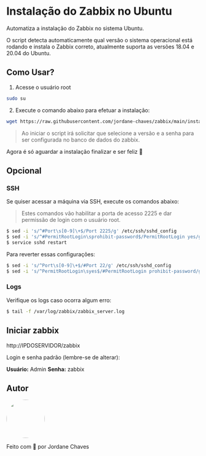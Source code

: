 # Instalação do Zabbix no Ubuntu

Automatiza a instalação do Zabbix no sistema Ubuntu.

O script detecta automaticamente qual versão o sistema operacional está rodando e instala o Zabbix correto, atualmente suporta as versões 18.04 e 20.04 do Ubuntu.



## Como Usar?

1. Acesse o usuário root

```bash
sudo su
```



2. Execute o comando abaixo para efetuar a instalação:

```bash
wget https://raw.githubusercontent.com/jordane-chaves/zabbix/main/install.sh && chmod u+x install.sh && ./install.sh && rm -rf install.sh
```

> Ao iniciar o script irá solicitar que selecione a versão e a senha para ser configurada no banco de dados do zabbix.



Agora é só aguardar a instalação finalizar e ser feliz 🎉



## Opcional

### SSH

Se quiser acessar a máquina via SSH, execute os comandos abaixo:

> Estes comandos vão habilitar a porta de acesso 2225 e dar permissão de login com o usuário root.

```bash
$ sed -i 's/^#Port\s[0-9]\+$/Port 2225/g' /etc/ssh/sshd_config
$ sed -i 's/^#PermitRootLogin\sprohibit-password$/PermitRootLogin yes/g' /etc/ssh/sshd_config
$ service sshd restart
```



Para reverter essas configurações:

```bash
$ sed -i 's/^Port\s[0-9]\+$/#Port 22/g' /etc/ssh/sshd_config
$ sed -i 's/^PermitRootLogin\syes$/#PermitRootLogin prohibit-password/g' /etc/ssh/sshd_config
```



### Logs

Verifique os logs caso ocorra algum erro:

```bash
$ tail -f /var/log/zabbix/zabbix_server.log
```



## Iniciar zabbix

http://IPDOSERVIDOR/zabbix



Login e senha padrão (lembre-se de alterar):

**Usuário:** Admin
**Senha:** zabbix



## Autor

<img style="border-radius: 50%;" src="https://avatars.githubusercontent.com/jordane-chaves" width="100px;" alt=""/>
<br />

Feito com 💜 por Jordane Chaves
